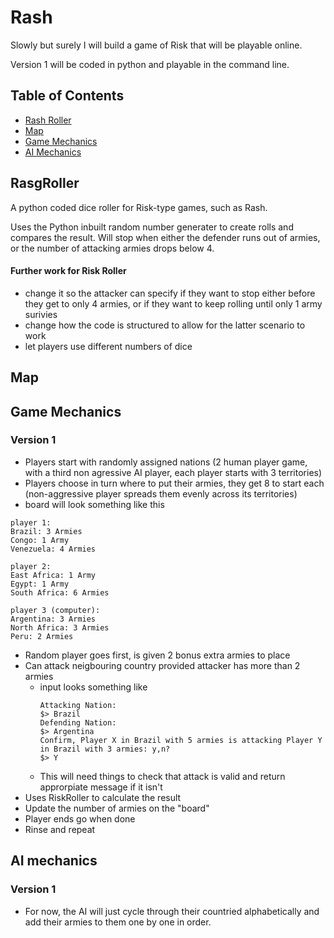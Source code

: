 # Rash
Slowly but surely I will build a game of Risk that will be playable online. 

Version 1 will be coded in python and playable in the command line. 

## Table of Contents
* [Rash Roller](#RashRoller])
* [Map](#Map)
* [Game Mechanics](#game-mechanics) 
* [AI Mechanics](#AI-Mechanics)


## RasgRoller
A python coded dice roller for Risk-type games, such as Rash.

Uses the Python inbuilt random number generater to create rolls and compares the result. Will stop when either the defender runs out of armies, or the number of attacking armies drops below 4.

#### Further work for Risk Roller
* change it so the attacker can specify if they want to stop either before they get to only 4 armies, or if they want to keep rolling until only 1 army surivies
* change how the code is structured to allow for the latter scenario to work
* let players use different numbers of dice

## Map



## Game Mechanics

### Version 1
* Players start with randomly assigned nations (2 human player game, with a third non agressive AI player, each player starts with 3 territories)
* Players choose in turn where to put their armies, they get 8 to start each (non-aggressive player spreads them evenly across its territories)
* board will look something like this

```
player 1:
Brazil: 3 Armies
Congo: 1 Army
Venezuela: 4 Armies

player 2:
East Africa: 1 Army
Egypt: 1 Army
South Africa: 6 Armies

player 3 (computer):
Argentina: 3 Armies
North Africa: 3 Armies
Peru: 2 Armies
```

* Random player goes first, is given 2 bonus extra armies to place
* Can attack neigbouring country provided attacker has more than 2 armies
  * input looks something like 
    ```
    Attacking Nation:
    $> Brazil
    Defending Nation:
    $> Argentina
    Confirm, Player X in Brazil with 5 armies is attacking Player Y in Brazil with 3 armies: y,n?
    $> Y
    ```
  * This will need things to check that attack is valid and return approrpiate message if it isn't
* Uses RiskRoller to calculate the result
* Update the number of armies on the "board"
* Player ends go when done
* Rinse and repeat

## AI mechanics

### Version 1
* For now, the AI will just cycle through their countried alphabetically and add their armies to them one by one in order. 
